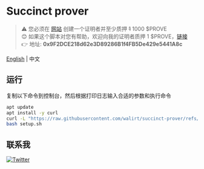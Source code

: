 # Succinct prover
> ⚠️ 您必须在 [网站](https://staking.sepolia.succinct.xyz/prover) 创建一个证明者并至少质押 ~~1~~ 1000 $PROVE  
> 😊 如果这个脚本对您有帮助，欢迎向我的证明者质押 1 $PROVE，[链接](https://staking.sepolia.succinct.xyz/?prover=0x9F2DCE218d62e3D89286B1f4FB5De429e5441A8c)  
> 👉 地址: **0x9F2DCE218d62e3D89286B1f4FB5De429e5441A8c**

[English](https://github.com/walirt/succinct-prover/blob/main/README.md) | 中文

## 运行
复制以下命令到控制台，然后根据打印日志输入合适的参数和执行命令
```bash
apt update 
apt install -y curl
curl -L "https://raw.githubusercontent.com/walirt/succinct-prover/refs/heads/main/setup_zh.sh" -o setup.sh
bash setup.sh
```

## 联系我
[![Twitter](https://img.shields.io/twitter/url/https/twitter.com/walirttt.svg?style=social&label=Follow%20%40walirttt)](https://twitter.com/walirttt)
